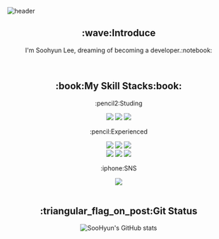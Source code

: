 
![header](https://capsule-render.vercel.app/api?type=waving&text=Soo%Lee&fontColor=d6ace6&fontSize=40)

<div align=center>
  <h2>:wave:Introduce</h2>
  <p>I'm Soohyun Lee, dreaming of becoming a developer.:notebook:</p>
</div>
<br>

<div align=center>
  <h2>:book:My Skill Stacks:book:</h2>

  <p>:pencil2:Studing</p>
  <img src="https://img.shields.io/badge/Python-3776AB?style=flat-square&logo=Python&logoColor=white">
  <img src="https://img.shields.io/badge/java-007396?style=flat-square&logo=java&logoColor=white">
  <img src="https://img.shields.io/badge/python-3776AB?style=flat-square&logo=python&logoColor=white"> 
  <br>
  
  <p>:pencil:Experienced</p>
  <img src="https://img.shields.io/badge/css-1572B6?style=flat-square&logo=css3&logoColor=white"> 
  <img src="https://img.shields.io/badge/html5-E34F26?style=flat-square&logo=html5&logoColor=white"> 
  <img src="https://img.shields.io/badge/javascript-F7DF1E?style=flat-square&logo=javascript&logoColor=black"> 
  <br>
  
  <img src="https://img.shields.io/badge/linux-FCC624?style=flat-square&logo=linux&logoColor=black">
  <img src="https://img.shields.io/badge/github-181717?style=flat-square&logo=github&logoColor=white">
  <img src="https://img.shields.io/badge/git-F05032?style=flat-square&logo=git&logoColor=white">
  <br>
  <p>:iphone:SNS</p>
  <img src="https://img.shields.io/badge/Instagram-E4405F?style=flat-square&logo=instagram&logoColor=white">
  <br>
  <br>

  <h2>:triangular_flag_on_post:Git Status</h2>

![SooHyun's GitHub stats](https://github-readme-stats.vercel.app/api?username=soolee97&show_icons=true&theme=dark)
</div>
